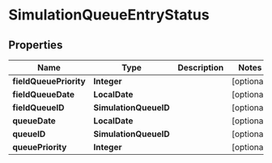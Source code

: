 

# SimulationQueueEntryStatus


## Properties

| Name | Type | Description | Notes |
|------------ | ------------- | ------------- | -------------|
|**fieldQueuePriority** | **Integer** |  |  [optional] |
|**fieldQueueDate** | **LocalDate** |  |  [optional] |
|**fieldQueueID** | **SimulationQueueID** |  |  [optional] |
|**queueDate** | **LocalDate** |  |  [optional] |
|**queueID** | **SimulationQueueID** |  |  [optional] |
|**queuePriority** | **Integer** |  |  [optional] |



